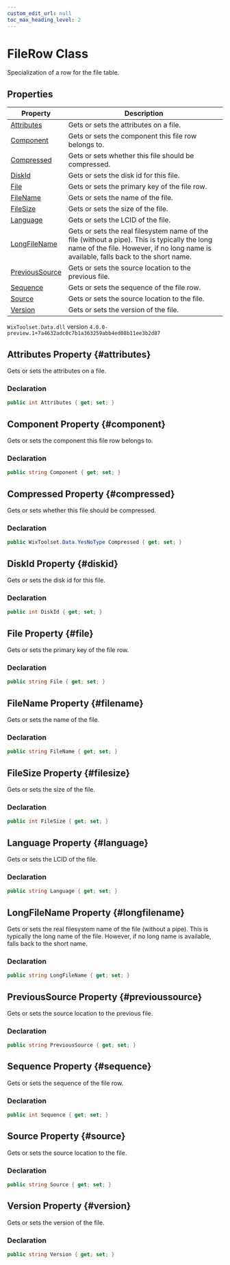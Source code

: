 ```yaml
---
custom_edit_url: null
toc_max_heading_level: 2
---
```

# FileRow Class
Specialization of a row for the file table.
## Properties
| Property | Description |
| ------ | ----------- |
| [Attributes](#attributes) | Gets or sets the attributes on a file. |
| [Component](#component) | Gets or sets the component this file row belongs to. |
| [Compressed](#compressed) | Gets or sets whether this file should be compressed. |
| [DiskId](#diskid) | Gets or sets the disk id for this file. |
| [File](#file) | Gets or sets the primary key of the file row. |
| [FileName](#filename) | Gets or sets the name of the file. |
| [FileSize](#filesize) | Gets or sets the size of the file. |
| [Language](#language) | Gets or sets the LCID of the file. |
| [LongFileName](#longfilename) | Gets or sets the real filesystem name of the file (without a pipe). This is typically the long name of the file. However, if no long name is available, falls back to the short name. |
| [PreviousSource](#previoussource) | Gets or sets the source location to the previous file. |
| [Sequence](#sequence) | Gets or sets the sequence of the file row. |
| [Source](#source) | Gets or sets the source location to the file. |
| [Version](#version) | Gets or sets the version of the file. |
`WixToolset.Data.dll` version `4.0.0-preview.1+7a4632adc0c7b1a363259abb4ed08b11ee3b2d87`
## Attributes Property {#attributes}
Gets or sets the attributes on a file.
### Declaration
```cs
public int Attributes { get; set; } 
```
## Component Property {#component}
Gets or sets the component this file row belongs to.
### Declaration
```cs
public string Component { get; set; } 
```
## Compressed Property {#compressed}
Gets or sets whether this file should be compressed.
### Declaration
```cs
public WixToolset.Data.YesNoType Compressed { get; set; } 
```
## DiskId Property {#diskid}
Gets or sets the disk id for this file.
### Declaration
```cs
public int DiskId { get; set; } 
```
## File Property {#file}
Gets or sets the primary key of the file row.
### Declaration
```cs
public string File { get; set; } 
```
## FileName Property {#filename}
Gets or sets the name of the file.
### Declaration
```cs
public string FileName { get; set; } 
```
## FileSize Property {#filesize}
Gets or sets the size of the file.
### Declaration
```cs
public int FileSize { get; set; } 
```
## Language Property {#language}
Gets or sets the LCID of the file.
### Declaration
```cs
public string Language { get; set; } 
```
## LongFileName Property {#longfilename}
Gets or sets the real filesystem name of the file (without a pipe). This is typically the long name of the file. However, if no long name is available, falls back to the short name.
### Declaration
```cs
public string LongFileName { get; set; } 
```
## PreviousSource Property {#previoussource}
Gets or sets the source location to the previous file.
### Declaration
```cs
public string PreviousSource { get; set; } 
```
## Sequence Property {#sequence}
Gets or sets the sequence of the file row.
### Declaration
```cs
public int Sequence { get; set; } 
```
## Source Property {#source}
Gets or sets the source location to the file.
### Declaration
```cs
public string Source { get; set; } 
```
## Version Property {#version}
Gets or sets the version of the file.
### Declaration
```cs
public string Version { get; set; } 
```
